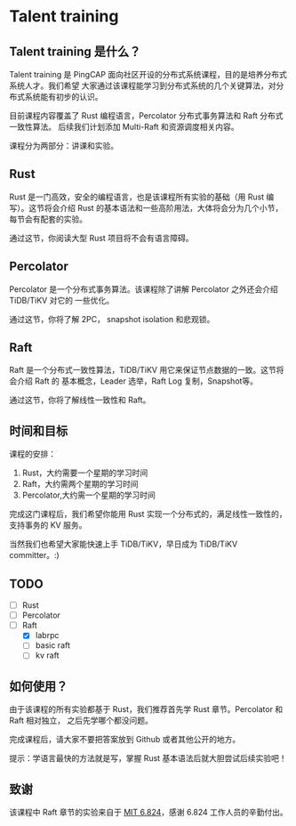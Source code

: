 # Talent training

## Talent training 是什么？

Talent training 是 PingCAP 面向社区开设的分布式系统课程，目的是培养分布式系统人才。我们希望
大家通过该课程能学习到分布式系统的几个关键算法，对分布式系统能有初步的认识。

目前课程内容覆盖了 Rust 编程语言，Percolator 分布式事务算法和 Raft 分布式一致性算法。
后续我们计划添加 Multi-Raft 和资源调度相关内容。

课程分为两部分：讲课和实验。

## Rust

Rust 是一门高效，安全的编程语言，也是该课程所有实验的基础（用 Rust 编写）。这节将会介绍 Rust
的基本语法和一些高阶用法，大体将会分为几个小节，每节会有配套的实验。

通过这节，你阅读大型 Rust 项目将不会有语言障碍。

## Percolator

Percolator 是一个分布式事务算法。该课程除了讲解 Percolator 之外还会介绍 TiDB/TiKV 对它的
一些优化。

通过这节，你将了解 2PC， snapshot isolation 和悲观锁。

## Raft

Raft 是一个分布式一致性算法，TiDB/TiKV 用它来保证节点数据的一致。这节将会介绍 Raft 的
基本概念，Leader 选举，Raft Log 复制，Snapshot等。

通过这节，你将了解线性一致性和 Raft。

## 时间和目标

课程的安排：

1. Rust，大约需要一个星期的学习时间
2. Raft，大约需两个星期的学习时间
3. Percolator,大约需一个星期的学习时间

完成这门课程后，我们希望你能用 Rust 实现一个分布式的，满足线性一致性的，支持事务的 KV 服务。

当然我们也希望大家能快速上手 TiDB/TiKV，早日成为 TiDB/TiKV committer。:)

## TODO

- [ ] Rust
- [ ] Percolator
- [ ] Raft
  - [x] labrpc
  - [ ] basic raft
  - [ ] kv raft

## 如何使用？

由于该课程的所有实验都基于 Rust，我们推荐首先学 Rust 章节。Percolator 和 Raft 相对独立，
之后先学哪个都没问题。

完成课程后，请大家不要把答案放到 Github 或者其他公开的地方。

提示：学语言最快的方法就是写，掌握 Rust 基本语法后就大胆尝试后续实验吧！

## 致谢

该课程中 Raft 章节的实验来自于 [MIT 6.824]，感谢 6.824 工作人员的辛勤付出。

[MIT 6.824]: https://pdos.csail.mit.edu/6.824/index.html
